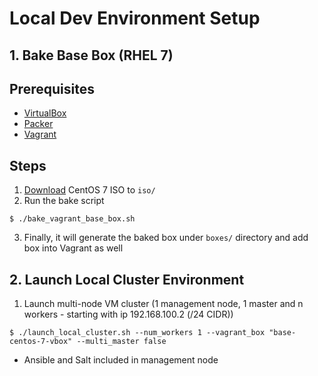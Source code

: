 # Local Dev Environment Setup

## 1. Bake Base Box (RHEL 7)

## Prerequisites
 * [VirtualBox](https://www.virtualbox.org/wiki/VirtualBox)  
 * [Packer](https://www.packer.io)  
 * [Vagrant](https://www.vagrantup.com)

## Steps
 
 1. [Download](https://www.centos.org/download/) CentOS 7 ISO to `iso/`
 2. Run the bake script
 ```
 $ ./bake_vagrant_base_box.sh
 ```
 3. Finally, it will generate the baked box under `boxes/` directory and add box into Vagrant as well

## 2. Launch Local Cluster Environment

 1. Launch multi-node VM cluster (1 management node, 1 master and n workers - starting with ip 192.168.100.2 (/24 CIDR))
 ```
 $ ./launch_local_cluster.sh --num_workers 1 --vagrant_box "base-centos-7-vbox" --multi_master false
 ```
 - Ansible and Salt included in management node
